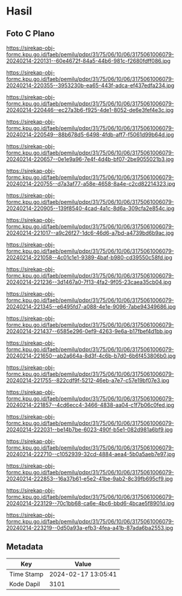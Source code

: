 # Hasil

## Foto C Plano

https://sirekap-obj-formc.kpu.go.id/faeb/pemilu/pdpr/31/75/06/10/06/3175061006079-20240214-220131--60e4672f-84a5-44b6-981c-f2680fdff086.jpg

https://sirekap-obj-formc.kpu.go.id/faeb/pemilu/pdpr/31/75/06/10/06/3175061006079-20240214-220355--3953230b-ea65-443f-adca-ef437edfa234.jpg

https://sirekap-obj-formc.kpu.go.id/faeb/pemilu/pdpr/31/75/06/10/06/3175061006079-20240214-220446--ec27a3b6-f925-4de1-8052-de6e3fef4e3c.jpg

https://sirekap-obj-formc.kpu.go.id/faeb/pemilu/pdpr/31/75/06/10/06/3175061006079-20240214-220549--88b678d5-6498-4fdb-aff7-f5061d99b64d.jpg

https://sirekap-obj-formc.kpu.go.id/faeb/pemilu/pdpr/31/75/06/10/06/3175061006079-20240214-220657--0e1e9a96-7e4f-4d4b-bf07-2be9055021b3.jpg

https://sirekap-obj-formc.kpu.go.id/faeb/pemilu/pdpr/31/75/06/10/06/3175061006079-20240214-220755--d7a3af77-a58e-4658-8a4e-c2cd82214323.jpg

https://sirekap-obj-formc.kpu.go.id/faeb/pemilu/pdpr/31/75/06/10/06/3175061006079-20240214-220905--139f8540-4cad-4a1c-8d6a-309cfa2e854c.jpg

https://sirekap-obj-formc.kpu.go.id/faeb/pemilu/pdpr/31/75/06/10/06/3175061006079-20240214-221017--a9c26f27-1dc6-46d6-a7bd-a4739bd6b9ac.jpg

https://sirekap-obj-formc.kpu.go.id/faeb/pemilu/pdpr/31/75/06/10/06/3175061006079-20240214-221058--4c01c1e1-9389-4baf-b980-cd39550c58fd.jpg

https://sirekap-obj-formc.kpu.go.id/faeb/pemilu/pdpr/31/75/06/10/06/3175061006079-20240214-221236--3d1467a0-7f13-4fa2-9f05-23caea35cb04.jpg

https://sirekap-obj-formc.kpu.go.id/faeb/pemilu/pdpr/31/75/06/10/06/3175061006079-20240214-221345--e6495fd7-a088-4e1e-9096-7abe94349686.jpg

https://sirekap-obj-formc.kpu.go.id/faeb/pemilu/pdpr/31/75/06/10/06/3175061006079-20240214-221437--6585e296-0ef9-4263-9e6a-b17fbef4d1bb.jpg

https://sirekap-obj-formc.kpu.go.id/faeb/pemilu/pdpr/31/75/06/10/06/3175061006079-20240214-221650--ab2a664a-8d3f-4c6b-b7d0-6b6f453806b0.jpg

https://sirekap-obj-formc.kpu.go.id/faeb/pemilu/pdpr/31/75/06/10/06/3175061006079-20240214-221755--822cdf9f-5212-46eb-a7e7-c57e19bf07e3.jpg

https://sirekap-obj-formc.kpu.go.id/faeb/pemilu/pdpr/31/75/06/10/06/3175061006079-20240214-221857--4cd6ecc4-3466-4838-aa04-c1f7b06c0fed.jpg

https://sirekap-obj-formc.kpu.go.id/faeb/pemilu/pdpr/31/75/06/10/06/3175061006079-20240214-222031--be14b7be-6023-490f-b5e1-082d981a6bf9.jpg

https://sirekap-obj-formc.kpu.go.id/faeb/pemilu/pdpr/31/75/06/10/06/3175061006079-20240214-222710--c1052939-32cd-4884-aea4-5b0a5aeb7e97.jpg

https://sirekap-obj-formc.kpu.go.id/faeb/pemilu/pdpr/31/75/06/10/06/3175061006079-20240214-222853--16a37b61-e5e2-41be-9ab2-8c39fb695cf9.jpg

https://sirekap-obj-formc.kpu.go.id/faeb/pemilu/pdpr/31/75/06/10/06/3175061006079-20240214-223129--70c1bb68-ca6e-4bc6-bbd6-4bcae5f8901d.jpg

https://sirekap-obj-formc.kpu.go.id/faeb/pemilu/pdpr/31/75/06/10/06/3175061006079-20240214-223219--0d50a93a-efb3-4fea-a41b-87ada6ba2553.jpg


## Metadata

| Key        | Value               |
| ---------- | ------------------- |
| Time Stamp | 2024-02-17 13:05:41 |
| Kode Dapil | 3101                |




